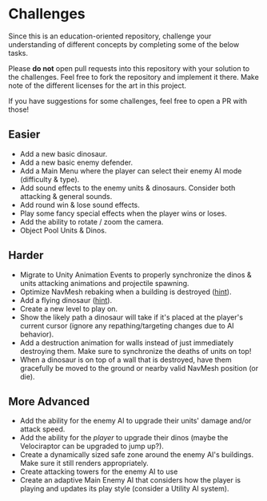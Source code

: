 # Challenges

Since this is an education-oriented repository, challenge your understanding of different concepts by completing some of the below tasks.

Please **do not** open pull requests into this repository with your solution to the challenges. Feel free to fork the repository and implement it there. Make note of the different licenses for the art in this project.

If you have suggestions for some challenges, feel free to open a PR with those!

## Easier
- Add a new basic dinosaur.
- Add a new basic enemy defender.
- Add a Main Menu where the player can select their enemy AI mode (difficulty & type).
- Add sound effects to the enemy units & dinosaurs. Consider both attacking & general sounds.
- Add round win & lose sound effects.
- Play some fancy special effects when the player wins or loses.
- Add the ability to rotate / zoom the camera.
- Object Pool Units & Dinos.

## Harder
- Migrate to Unity Animation Events to properly synchronize the dinos & units attacking animations and projectile spawning.
- Optimize NavMesh rebaking when a building is destroyed ([hint](https://www.youtube.com/watch?v=RuoK7w1OIT0&ref=github.com)).
- Add a flying dinosaur ([hint](https://www.youtube.com/watch?v=cN837GYgxUI)).
- Create a new level to play on.
- Show the likely path a dinosaur will take if it's placed at the player's current cursor (ignore any repathing/targeting changes due to AI behavior).
- Add a destruction animation for walls instead of just immediately destroying them. Make sure to synchronize the deaths of units on top!
- When a dinosaur is on top of a wall that is destroyed, have them gracefully be moved to the ground or nearby valid NavMesh position (or die).

## More Advanced
- Add the ability for the enemy AI to upgrade their units' damage and/or attack speed.
- Add the ability for the _player_ to upgrade their dinos (maybe the Velociraptor can be upgraded to jump up?).
- Create a dynamically sized safe zone around the enemy AI's buildings. Make sure it still renders appropriately.
- Create attacking towers for the enemy AI to use
- Create an adaptive Main Enemy AI that considers how the player is playing and updates its play style (consider a Utility AI system).

